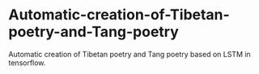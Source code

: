 # Automatic-creation-of-Tibetan-poetry-and-Tang-poetry
Automatic creation of Tibetan poetry and Tang poetry based on LSTM in tensorflow.
